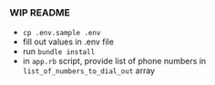 ### WIP README

- `cp .env.sample .env`
- fill out values in .env file
- run `bundle install`
- in `app.rb` script, provide list of phone numbers in `list_of_numbers_to_dial_out` array
